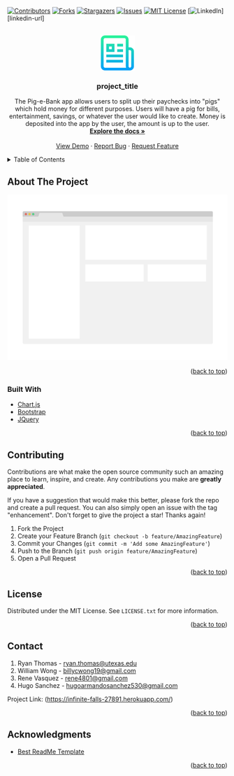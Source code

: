 <div id="top"></div>
<!--
*** Thanks for checking out the Best-README-Template. If you have a suggestion
*** that would make this better, please fork the repo and create a pull request
*** or simply open an issue with the tag "enhancement".
*** Don't forget to give the project a star!
*** Thanks again! Now go create something AMAZING! :D
-->



<!-- PROJECT SHIELDS -->
<!--
*** I'm using markdown "reference style" links for readability.
*** Reference links are enclosed in brackets [ ] instead of parentheses ( ).
*** See the bottom of this document for the declaration of the reference variables
*** for contributors-url, forks-url, etc. This is an optional, concise syntax you may use.
*** https://www.markdownguide.org/basic-syntax/#reference-style-links
-->
[![Contributors][contributors-shield]][contributors-url]
[![Forks][forks-shield]][forks-url]
[![Stargazers][stars-shield]][stars-url]
[![Issues][issues-shield]][issues-url]
[![MIT License][license-shield]][license-url]
[![LinkedIn][linkedin-shield]][linkedin-url]



<!-- PROJECT LOGO -->
<br />
<div align="center">
  <a href="https://github.com/username/">
    <img src="images/logo.png" alt="Logo" width="80" height="80">
  </a>

<h3 align="center">project_title</h3>

  <p align="center">
    The Pig-e-Bank app allows users to split up their paychecks into "pigs" which hold money for different purposes.  Users will have a pig for bills, entertainment, savings, or whatever the user would like to create. Money is deposited into the app by the user, the amount is up to the user. 
    <br />
    <a href="https://github.com/github_username/repo_name"><strong>Explore the docs »</strong></a>
    <br />
    <br />
    <a href="https://github.com/github_username/repo_name">View Demo</a>
    ·
    <a href="https://github.com/github_username/repo_name/issues">Report Bug</a>
    ·
    <a href="https://github.com/github_username/repo_name/issues">Request Feature</a>
  </p>
</div>



<!-- TABLE OF CONTENTS -->
<details>
  <summary>Table of Contents</summary>
  <ol>
    <li>
      <a href="#about-the-project">About The Project</a>
      <ul>
        <li><a href="#built-with">Built With</a></li>
      </ul>
    </li>
    <li>
      <a href="#getting-started">Getting Started</a>
      <ul>
        <li><a href="#prerequisites">Prerequisites</a></li>
        <li><a href="#installation">Installation</a></li>
      </ul>
    </li>
    <li><a href="#usage">Usage</a></li>
    <li><a href="#roadmap">Roadmap</a></li>
    <li><a href="#contributing">Contributing</a></li>
    <li><a href="#license">License</a></li>
    <li><a href="#contact">Contact</a></li>
    <li><a href="#acknowledgments">Acknowledgments</a></li>
  </ol>
</details>



<!-- ABOUT THE PROJECT -->
## About The Project

[![Product Name Screen Shot][product-screenshot]](https://example.com)



<p align="right">(<a href="#top">back to top</a>)</p>



### Built With
* [Chart.js](https://www.chartjs.org)
* [Bootstrap](https://getbootstrap.com)
* [JQuery](https://jquery.com)

<p align="right">(<a href="#top">back to top</a>)</p>



<!-- CONTRIBUTING -->
## Contributing

Contributions are what make the open source community such an amazing place to learn, inspire, and create. Any contributions you make are **greatly appreciated**.

If you have a suggestion that would make this better, please fork the repo and create a pull request. You can also simply open an issue with the tag "enhancement".
Don't forget to give the project a star! Thanks again!

1. Fork the Project
2. Create your Feature Branch (`git checkout -b feature/AmazingFeature`)
3. Commit your Changes (`git commit -m 'Add some AmazingFeature'`)
4. Push to the Branch (`git push origin feature/AmazingFeature`)
5. Open a Pull Request

<p align="right">(<a href="#top">back to top</a>)</p>



<!-- LICENSE -->
## License

Distributed under the MIT License. See `LICENSE.txt` for more information.

<p align="right">(<a href="#top">back to top</a>)</p>



<!-- CONTACT -->
## Contact
1. Ryan Thomas - ryan.thomas@utexas.edu
2. William Wong - billycwong19@gmail.com
3. Rene Vasquez - rene4801@gmail.com
4. Hugo Sanchez - hugoarmandosanchez530@gmail.com


Project Link: (https://infinite-falls-27891.herokuapp.com/)

<p align="right">(<a href="#top">back to top</a>)</p>



<!-- ACKNOWLEDGMENTS -->
## Acknowledgments

* [Best ReadMe Template](https://github.com/othneildrew/Best-README-Template)

<p align="right">(<a href="#top">back to top</a>)</p>



<!-- MARKDOWN LINKS & IMAGES -->
<!-- https://www.markdownguide.org/basic-syntax/#reference-style-links -->
[contributors-shield]: https://img.shields.io/github/contributors/Stiltskinner/Pig-E-Bank.svg?style=for-the-badge
[contributors-url]: https://github.com/Stiltskinner/Pig-E-Bank/graphs/contributors
[forks-shield]: https://img.shields.io/github/forks/Stiltskinner/Pig-E-Bank.svg?style=for-the-badge
[forks-url]: https://github.com/Stiltskinner/Pig-E-Bank/network/members
[stars-shield]: https://img.shields.io/github/stars/Stiltskinner/Pig-E-Bank.svg?style=for-the-badge
[stars-url]: https://github.com/Stiltskinner/Pig-E-Bank/stargazers
[issues-shield]: https://img.shields.io/github/issues/Stiltskinner/Pig-E-Bank.svg?style=for-the-badge
[issues-url]: https://github.com/Stiltskinner/Pig-E-Bank/issues
[license-shield]: https://img.shields.io/github/license/Stiltskinner/Pig-E-Bank.svg?style=for-the-badge
[license-url]: https://github.com/Stiltskinner/Pig-E-Bank/blob/master/LICENSE.txt
[linkedin-shield]: https://img.shields.io/badge/-LinkedIn-black.svg?style=for-the-badge&logo=linkedin&colorB=555
[product-screenshot]: images/screenshot.png
